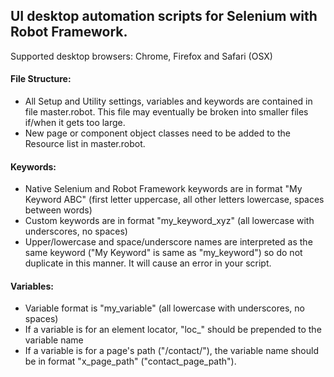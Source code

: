 ## UI desktop automation scripts for Selenium with Robot Framework.

Supported desktop browsers: Chrome, Firefox and Safari (OSX)

#### File Structure:
- All Setup and Utility settings, variables and keywords are contained in file master.robot. This file may eventually be broken into smaller files if/when it gets too large.
- New page or component object classes need to be added to the Resource list in master.robot. 

#### Keywords:
- Native Selenium and Robot Framework keywords are in format "My Keyword ABC" (first letter uppercase, all other letters lowercase, spaces between words)
- Custom keywords are in format "my_keyword_xyz" (all lowercase with underscores, no spaces)
- Upper/lowercase and space/underscore names are interpreted as the same keyword ("My Keyword" is same as "my_keyword") so do not duplicate in this manner. It will cause an error in your script.

#### Variables:
- Variable format is "my_variable" (all lowercase with underscores, no spaces)
- If a variable is for an element locator, "loc_" should be prepended to the variable name
- If a variable is for a page's path ("/contact/"), the variable name should be in format "x_page_path" ("contact_page_path").


